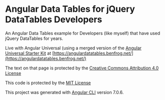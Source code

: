 # Angular Data Tables for jQuery DataTables Developers

An Angular Data Tables example for Developers (like myself) that have used jQuery DataTables for years.

Live with Angular Universal (using a merged version of the [Angular Universal Starter Kit](https://github.com/enten/angular-universal/) at [https://angulardatatables.benfrog.net/](https://angulardatatables.benfrog.net/)

The text on that page is protected by the [Creative Commons Attribution 4.0 License](https://creativecommons.org/licenses/by/4.0/)

This code is protected by the [MIT License](https://opensource.org/licenses/MIT)

This project was generated with [Angular CLI](https://github.com/angular/angular-cli) version 7.0.6.
